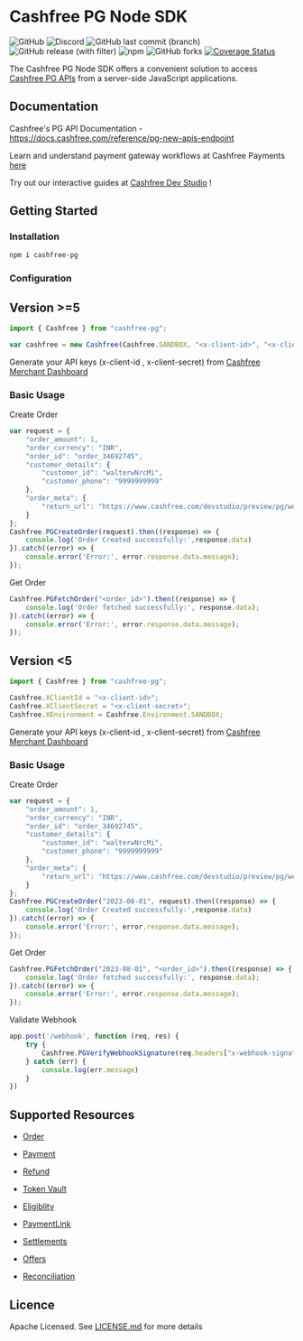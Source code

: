 # Cashfree PG Node SDK
![GitHub](https://img.shields.io/github/license/cashfree/cashfree-pg-sdk-nodejs) ![Discord](https://img.shields.io/discord/931125665669972018?label=discord) ![GitHub last commit (branch)](https://img.shields.io/github/last-commit/cashfree/cashfree-pg-sdk-nodejs/main) ![GitHub release (with filter)](https://img.shields.io/github/v/release/cashfree/cashfree-pg-sdk-nodejs?label=latest) ![npm](https://img.shields.io/npm/v/cashfree-pg) ![GitHub forks](https://img.shields.io/github/forks/cashfree/cashfree-pg-sdk-nodejs) [![Coverage Status](https://coveralls.io/repos/github/cashfree/cashfree-pg-sdk-nodejs/badge.svg?branch=)](https://coveralls.io/github/cashfree/cashfree-pg-sdk-nodejs?branch=main)

The Cashfree PG Node SDK offers a convenient solution to access [Cashfree PG APIs](https://docs.cashfree.com/reference/pg-new-apis-endpoint) from a server-side JavaScript  applications. 



## Documentation

Cashfree's PG API Documentation - https://docs.cashfree.com/reference/pg-new-apis-endpoint

Learn and understand payment gateway workflows at Cashfree Payments [here](https://docs.cashfree.com/docs/payment-gateway)

Try out our interactive guides at [Cashfree Dev Studio](https://www.cashfree.com/devstudio) !

## Getting Started

### Installation
```bash
npm i cashfree-pg
```
### Configuration

## Version >=5

```javascript 
import { Cashfree } from "cashfree-pg"; 

var cashfree = new Cashfree(Cashfree.SANDBOX, "<x-client-id>", "<x-client-secret>")
```

Generate your API keys (x-client-id , x-client-secret) from [Cashfree Merchant Dashboard](https://merchant.cashfree.com/merchants/login)

### Basic Usage
Create Order
```javascript
var request = {
    "order_amount": 1,
    "order_currency": "INR",
    "order_id": "order_34692745",
    "customer_details": {
        "customer_id": "walterwNrcMi",
        "customer_phone": "9999999999"
    },
    "order_meta": {
        "return_url": "https://www.cashfree.com/devstudio/preview/pg/web/checkout?order_id={order_id}"
    }
};
Cashfree.PGCreateOrder(request).then((response) => {
    console.log('Order Created successfully:',response.data)
}).catch((error) => {
    console.error('Error:', error.response.data.message);
});
```

Get Order
```javascript
Cashfree.PGFetchOrder("<order_id>").then((response) => {
    console.log('Order fetched successfully:', response.data);
}).catch((error) => {
    console.error('Error:', error.response.data.message);
});
```

## Version <5

```javascript 
import { Cashfree } from "cashfree-pg"; 

Cashfree.XClientId = "<x-client-id>";
Cashfree.XClientSecret = "<x-client-secret>";
Cashfree.XEnvironment = Cashfree.Environment.SANDBOX;
```

Generate your API keys (x-client-id , x-client-secret) from [Cashfree Merchant Dashboard](https://merchant.cashfree.com/merchants/login)

### Basic Usage
Create Order
```javascript
var request = {
    "order_amount": 1,
    "order_currency": "INR",
    "order_id": "order_34692745",
    "customer_details": {
        "customer_id": "walterwNrcMi",
        "customer_phone": "9999999999"
    },
    "order_meta": {
        "return_url": "https://www.cashfree.com/devstudio/preview/pg/web/checkout?order_id={order_id}"
    }
};
Cashfree.PGCreateOrder("2023-08-01", request).then((response) => {
    console.log('Order Created successfully:',response.data)
}).catch((error) => {
    console.error('Error:', error.response.data.message);
});
```

Get Order
```javascript
Cashfree.PGFetchOrder("2023-08-01", "<order_id>").then((response) => {
    console.log('Order fetched successfully:', response.data);
}).catch((error) => {
    console.error('Error:', error.response.data.message);
});
```

Validate Webhook
```javascript
app.post('/webhook', function (req, res) {
    try {
        Cashfree.PGVerifyWebhookSignature(req.headers["x-webhook-signature"], req.rawBody, req.headers["x-webhook-timestamp"]))
    } catch (err) {
        console.log(err.message)
    }
})
```

## Supported Resources

- [Order](docs/Orders.md)

- [Payment](docs/Payments.md)

- [Refund](docs/Refunds.md)

- [Token Vault](docs/TokenVault.md)

- [Eligiblity](docs/Eligibility.md)

- [PaymentLink](docs/PaymentLink.md)

- [Settlements](docs/Settlements.md)

- [Offers](docs/Offers.md)

- [Reconciliation](docs/Reconciliation.md)

## Licence

Apache Licensed. See [LICENSE.md](LICENSE.md) for more details
